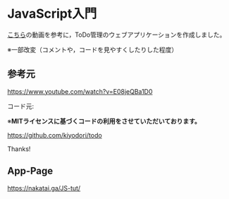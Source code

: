 # JavaScript入門

[こちら](https://www.youtube.com/watch?v=E08jeQBa1D0)の動画を参考に，ToDo管理のウェブアプリケーションを作成しました。

※一部改変（コメントや，コードを見やすくしたりした程度）

## 参考元

https://www.youtube.com/watch?v=E08jeQBa1D0

コード元:

※**MITライセンスに基づくコードの利用をさせていただいております。**

https://github.com/kiyodori/todo

Thanks!

## App-Page

https://nakatai.ga/JS-tut/
